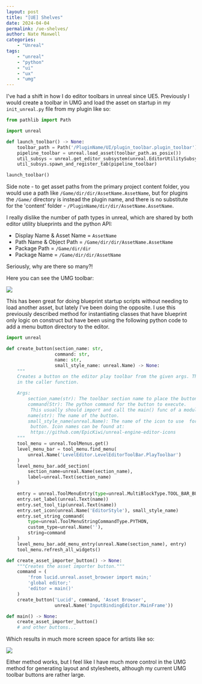 ```yaml
---
layout: post
title: "[UE] Shelves"
date: 2024-04-04
permalink: /ue-shelves/
author: Nate Maxwell
categories:
    - "Unreal"
tags:
    - "unreal"
    - "python"
    - "ui"
    - "ux"
    - "umg"
---
```



I've had a shift in how I do editor toolbars in unreal since UE5. Previously I
would create a toolbar in UMG and load the asset on startup in my
`init_unreal.py` file from my plugin like so:

```python
from pathlib import Path

import unreal

def launch_toolbar() -> None:
    toolbar_path = Path('/PluginName/UI/plugin_toolbar.plugin_toolbar')
    pipeline_toolbar = unreal.load_asset(toolbar_path.as_posix())
    util_subsys = unreal.get_editor_subsystem(unreal.EditorUtilitySubsystem)
    util_subsys.spawn_and_register_tab(pipeline_toolbar)

launch_toolbar()
```

Side note - to get asset paths from the primary project content folder, you
would use a path like `/Game/dir/dir/AssetName.AssetName`, but for plugins the
`/Game/` directory is instead the plugin name, and there is no substitute for
the 'content' folder - `/PluginName/dir/dir/AssetName.AssetName`.

I really dislike the number of path types in unreal, which are shared by both
editor utility blueprints and the python API:

* Display Name & Asset Name = `AssetName`
* Path Name & Object Path   = `/Game/dir/dir/AssetName.AssetName`
* Package Path              = `/Game/dir/dir`
* Package Name              = `/Game/dir/dir/AssetName`

Seriously, why are there so many?!

Here you can see the UMG toolbar:

<img src="https://i.imgur.com/HaFm5S6.png">

This has been great for doing blueprint startup scripts without needing to load
another asset, but lately I've been doing the opposite. I use this previously
described method for instantiating classes that have blueprint only logic on
construct but have been using the following python code to add a menu button
directory to the editor.

```python
import unreal

def create_button(section_name: str,
                  command: str,
                  name: str,
                  small_style_name: unreal.Name) -> None:
    """
    Creates a button on the editor play toolbar from the given args. The button command is created
    in the caller function.

    Args:
        section_name(str): The toolbar section name to place the button in.
        command(Str): The python command for the button to execute.
         This usually should import and call the main() func of a module.
        name(str): The name of the button.
        small_style_name(unreal.Name): The name of the icon to use  for the
         button. Icon names can be found at:
         https://github.com/EpicKiwi/unreal-engine-editor-icons
    """
    tool_menu = unreal.ToolMenus.get()
    level_menu_bar = tool_menu.find_menu(
        unreal.Name('LevelEditor.LevelEditorToolBar.PlayToolbar')
    )
    level_menu_bar.add_section(
        section_name=unreal.Name(section_name),
        label=unreal.Text(section_name)
    )

    entry = unreal.ToolMenuEntry(type=unreal.MultiBlockType.TOOL_BAR_BUTTON)
    entry.set_label(unreal.Text(name))
    entry.set_tool_tip(unreal.Text(name))
    entry.set_icon(unreal.Name('EditorStyle'), small_style_name)
    entry.set_string_command(
        type=unreal.ToolMenuStringCommandType.PYTHON,
        custom_type=unreal.Name(''),
        string=command
    )
    level_menu_bar.add_menu_entry(unreal.Name(section_name), entry)
    tool_menu.refresh_all_widgets()

def create_asset_importer_button() -> None:
    """Creates the asset importer button."""
    command = (
        'from lucid.unreal.asset_browser import main;'
        'global editor;'
        'editor = main()'
    )
    create_button('Lucid', command, 'Asset Browser',
                  unreal.Name('InputBindingEditor.MainFrame'))

def main() -> None:
    create_asset_importer_button()
    # and other buttons...
```

Which results in much more screen space for artists like so:

<img src="https://i.imgur.com/u3DI3rY.png">

Either method works, but I feel like I have much more control in the UMG method
for generating layout and stylesheets, although my current UMG toolbar buttons
are rather large.
